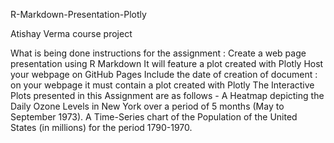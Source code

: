R-Markdown-Presentation-Plotly

Atishay Verma course project

What is being done
instructions for the assignment :
Create a web page presentation using R Markdown
It will feature a plot created with Plotly
Host your webpage on GitHub Pages
Include the date of creation of document : on your webpage
it must contain a plot created with Plotly
The Interactive Plots presented in this Assignment are as follows -
A Heatmap depicting the Daily Ozone Levels in New York over a period of 5 months (May to September 1973). A Time-Series chart of the Population of the United States (in millions) for the period 1790-1970.
